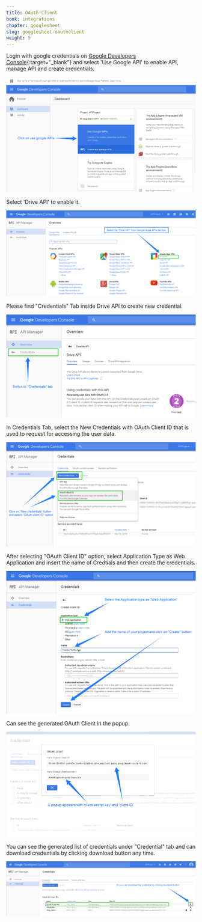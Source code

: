 ```yaml
---
title: OAuth Client
book: integrations
chapter: googlesheet
slug: googlesheet-oauthclient
weight: 5
---
```



Login with google credentials on [Google Developers Console](https://console.developers.google.com/){:target="_blank"} and select 'Use Google API' to enable API, manage API and create credentials. 


![](/assets/img/googlesheet/googlesheet-googleapis.png)


Select 'Drive API' to enable it.


![](/assets/img/googlesheet/googlesheet-driveapi.png)


Please find "Credentials" Tab inside Drive API to create new credential.  


![](/assets/img/googlesheet/googlesheet-credentialtab.png)


In Credentials Tab, select the New Credentials with OAuth Client ID that is used to request for accessing the user data. 


![](/assets/img/googlesheet/googlesheet-newcredential.png)


After selecting "OAuth Client ID" option, select Application Type as Web Application and insert the name of Credtials and then create the credentials.


![](/assets/img/googlesheet/googlesheet-createcredential.png)


Can see the generated OAuth Client in the popup.


![](/assets/img/googlesheet/googlesheet-oauthclient.png)


You can see the generated list of credentials under "Credential" tab and can download credentials by clicking download button any time.


![](/assets/img/googlesheet/googlesheet-generatedcredential.png)